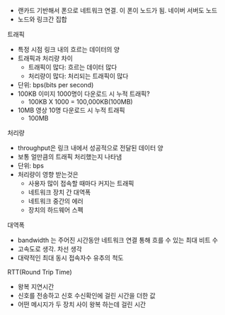 - 랜카드 기반해서 폰으로 네트워크 연결. 이 폰이 노드가 됨. 네이버 서버도 노드
- 노드와 링크간 집합

트래픽
- 특정 시점 링크 내의 흐르는 데이터의 양
- 트래픽과 처리량 차이
	- 트래픽이 많다: 흐르는 데이터 많다
	- 처리량이 많다: 처리되는 트래픽이 많다
- 단위: bps(bits per second)
- 100KB 이미지 1000명이 다운로드 시 누적 트래픽?
	- 100KB X 1000 = 100,000KB(100MB)
- 10MB 영상 10명 다운로드 시 누적 트래픽
	- 100MB

처리량
- throughput은 링크 내에서 성공적으로 전달된 데이터 양
- 보통 얼만큼의 트래픽 처리했는지 나타냄
- 단위: bps
- 처리량이 영향 받는것은
	- 사용자 많이 접속할 때마다 커지는 트래픽
	- 네트워크 장치 간 대역폭
	- 네트워크 중간의 에러
	- 장치의 하드웨어 스펙

대역폭
- bandwidth 는 주어진 시간동안 네트워크 연결 통해 흐를 수 있는 최대 비트 수
- 고속도로 생각. 차선 생각
- 대략적인 최대 동시 접속자수 유추의 척도

RTT(Round Trip Time)
- 왕복 지연시간
- 신호를 전송하고 신호 수신확인에 걸린 시간을 더한 값
- 어떤 메시지가 두 장치 사이 왕복 하는데 걸린 시간